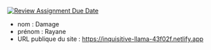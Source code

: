 [![Review Assignment Due Date](https://classroom.github.com/assets/deadline-readme-button-24ddc0f5d75046c5622901739e7c5dd533143b0c8e959d652212380cedb1ea36.svg)](https://classroom.github.com/a/SKyKHAPL)
- nom : Damage
- prénom : Rayane
- URL publique du site : https://inquisitive-llama-43f02f.netlify.app
